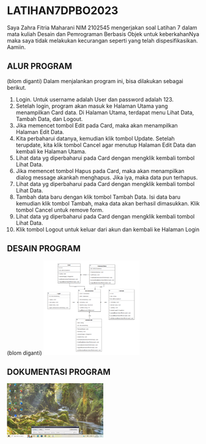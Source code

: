 # LATIHAN7DPBO2023

Saya Zahra Fitria Maharani NIM 2102545 mengerjakan soal Latihan 7 dalam mata kuliah Desain dan Pemrograman Berbasis Objek untuk keberkahanNya maka saya tidak melakukan kecurangan seperti yang telah dispesifikasikan. Aamiin.

## ALUR PROGRAM
(blom diganti)
Dalam menjalankan program ini, bisa dilakukan sebagai berikut.

1. Login. Untuk username adalah User dan password adalah 123.
2. Setelah login, program akan masuk ke Halaman Utama yang menampilkan Card data. Di Halaman Utama, terdapat menu Lihat Data, Tambah Data, dan Logout.
3. Jika memencet tombol Edit pada Card, maka akan menampilkan Halaman Edit Data. 
4. Kita perbaharui datanya, kemudian klik tombol Update. Setelah terupdate, kita klik tombol Cancel agar menutup Halaman Edit Data dan kembali ke Halaman Utama.
5. Lihat data yg diperbaharui pada Card dengan mengklik kembali tombol Lihat Data.
6. Jika memencet tombol Hapus pada Card, maka akan menampilkan dialog message akankah menghapus. Jika iya, maka data pun terhapus.
7. Lihat data yg diperbaharui pada Card dengan mengklik kembali tombol Lihat Data.
8. Tambah data baru dengan klik tombol Tambah Data. Isi data baru kemudian klik tombol Tambah, maka data akan berhasil dimasukkan. Klik tombol Cancel untuk remove form.
9. Lihat data yg diperbaharui pada Card dengan mengklik kembali tombol Lihat Data.
10. Klik tombol Logout untuk keluar dari akun dan kembali ke Halaman Login

## DESAIN PROGRAM
(blom diganti)
<img src="https://github.com/zahraftrm/TP2DPBO2023/blob/main/Desain%20Program.png" width=50% height=50%>

## DOKUMENTASI PROGRAM

<img src="https://github.com/zahraftrm/LATIHAN7DPBO2023/blob/main/dokumentasi%20program.gif" width=50% height=50%>
